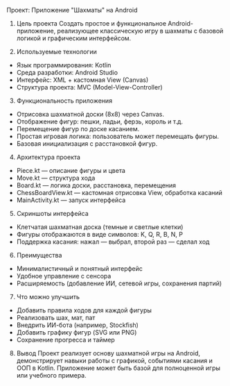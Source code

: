 Проект: Приложение "Шахматы" на Android

1. Цель проекта
Создать простое и функциональное Android-приложение, реализующее классическую игру в шахматы с базовой логикой и графическим интерфейсом.

2. Используемые технологии
- Язык программирования: Kotlin
- Среда разработки: Android Studio
- Интерфейс: XML + кастомная View (Canvas)
- Структура проекта: MVC (Model-View-Controller)

3. Функциональность приложения
- Отрисовка шахматной доски (8x8) через Canvas.
- Отображение фигур: пешки, ладьи, ферзь, король и т.д.
- Перемещение фигур по доске касанием.
- Простая игровая логика: пользователь может перемещать фигуры.
- Базовая инициализация с расстановкой фигур.

4. Архитектура проекта
- Piece.kt — описание фигуры и цвета
- Move.kt — структура хода
- Board.kt — логика доски, расстановка, перемещения
- ChessBoardView.kt — кастомная отрисовка View, обработка касаний
- MainActivity.kt — запуск интерфейса

5. Скриншоты интерфейса
- Клетчатая шахматная доска (темные и светлые клетки)
- Фигуры отображаются в виде символов: K, Q, R, B, N, P
- Поддержка касания: нажал — выбрал, второй раз — сделал ход

6. Преимущества
- Минималистичный и понятный интерфейс
- Удобное управление с сенсора
- Расширяемость (добавление ИИ, сетевой игры, сохранения партий)

7. Что можно улучшить
- Добавить правила ходов для каждой фигуры
- Реализовать шах, мат, пат
- Внедрить ИИ-бота (например, Stockfish)
- Добавить графику фигур (SVG или PNG)
- Сохранение прогресса и таймер

8. Вывод
Проект реализует основу шахматной игры на Android, демонстрирует навыки работы с графикой, событиями касания и ООП в Kotlin. Приложение может быть базой для полноценной игры или учебного примера.
